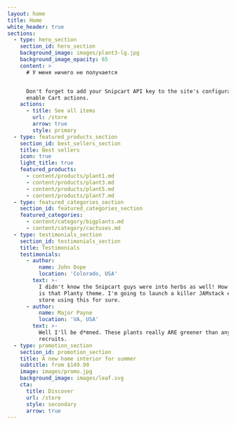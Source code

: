 ```yaml
---
layout: home
title: Home
white_header: true
sections:
  - type: hero_section
    section_id: hero_section
    background_image: images/plant3-lg.jpg
    background_image_opacity: 65
    content: >
      # У меня ничего не получается


      Don't forget to add your Snipcart API key to the site's configuration to
      enable Cart actions.
    actions:
      - title: See all items
        url: /store
        arrow: true
        style: primary
  - type: featured_products_section
    section_id: best_sellers_section
    title: Best sellers
    icon: true
    light_title: true
    featured_products:
      - content/products/plant1.md
      - content/products/plant3.md
      - content/products/plant5.md
      - content/products/plant7.md
  - type: featured_categories_section
    section_id: featured_categories_section
    featured_categories:
      - content/category/bigplants.md
      - content/category/cactuses.md
  - type: testimonials_section
    section_id: testimonials_section
    title: Testimonials
    testimonials:
      - author:
          name: John Dope
          location: 'Colorado, USA'
        text: >-
          I didn't know the Snipcart guys were into herbs as well! How beautiful
          is that Planty theme. I'm going to launch a killer JAMstack e-commerce
          store using this for sure.
      - author:
          name: Major Payne
          location: 'VA, USA'
        text: >-
          Well I'll be d*mned. These plants really ARE greener than any of my
          recruits.
  - type: promotion_section
    section_id: promotion_section
    title: A new home interior for summer
    subtitle: from $149.99
    image: images/promo.jpg
    background_image: images/leaf.svg
    cta:
      title: Discover
      url: /store
      style: secondary
      arrow: true
---
```

